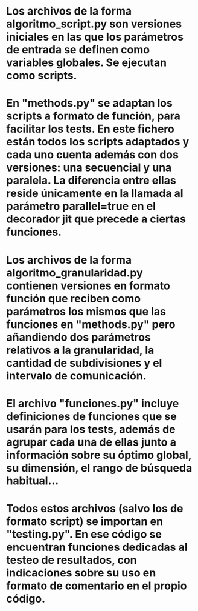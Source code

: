 # Los archivos de la forma algoritmo_script.py son versiones iniciales en las que los parámetros de entrada se definen como variables globales. Se ejecutan como scripts.
# En "methods.py" se adaptan los scripts a formato de función, para facilitar los tests. En este fichero están todos los scripts adaptados y cada uno cuenta además con dos versiones: una secuencial y una paralela. La diferencia entre ellas reside únicamente en la llamada al parámetro parallel=true en el decorador jit que precede a ciertas funciones.
# Los archivos de la forma algoritmo_granularidad.py contienen versiones en formato función que reciben como parámetros los mismos que las funciones en "methods.py" pero añandiendo dos parámetros relativos a la granularidad, la cantidad de subdivisiones y el intervalo de comunicación. 
# El archivo "funciones.py" incluye definiciones de funciones que se usarán para los tests, además de agrupar cada una de ellas junto a información sobre su óptimo global, su dimensión, el rango de búsqueda habitual... 
# Todos estos archivos (salvo los de formato script) se importan en "testing.py". En ese código se encuentran funciones dedicadas al testeo de resultados, con indicaciones sobre su uso en formato de comentario en el propio código.
